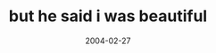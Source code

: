 ---
layout: base.njk
title : 'but he said i was beautiful' 
view_title : 'but he said i was beautiful' 
year : '2004' 
date : '2004-02-27' 
img_file : '/drawing/buthesaidiwasbeautiful.png' 
html_file : 'buthesaidiwasbeautiful' 
next_html : 'ireadthatblackholeseatstars.html' 
year_order : '20' 
permalink : "title/{{html_file}}.html"
---